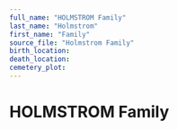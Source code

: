 ```yaml
---
full_name: "HOLMSTROM Family"
last_name: "Holmstrom"
first_name: "Family"
source_file: "Holmstrom Family"
birth_location:
death_location:
cemetery_plot: 
---
```

# HOLMSTROM Family


